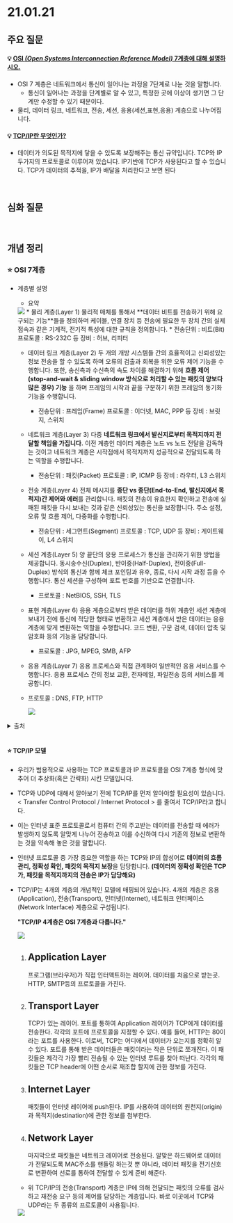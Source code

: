 # 21.01.21

## 주요 질문
   
#### 💡 [OSI _(Open Systems Interconnection Reference Model)_ 7계층에 대해 설명하시오.](#-osi-7계층)
   * OSI 7 계층은 네트워크에서 통신이 일어나는 과정을 7단계로 나눈 것을 말합니다.
      - 통신이 일어나는 과정을 단계별로 알 수 있고, 특정한 곳에 이상이 생기면 그 단계만 수정할 수 있기 때문이다.
   * 물리, 데이터 링크, 네트워크, 전송, 세션, 응용(세션,표현,응용) 계층으로 나누어집니다.
   
#### 💡 [TCP/IP란 무엇인가?](#-tcpip)
   * 데이터가 의도된 목적지에 닿을 수 있도록 보장해주는 통신 규약입니다. TCP와 IP 두가지의 프로토콜로 이루어져 있습니다. IP기반에 TCP가 사용된다고 할 수 있습니다. TCP가 데이터의 추적을, IP가 배달을 처리한다고 보면 된다

<br/>

## 심화 질문


<br/>

## 개념 정리

### ⭐ OSI 7계층   

   * 계층별 설명
     * 요약<br>
      <img src = "https://img1.daumcdn.net/thumb/R1280x0/?scode=mtistory2&fname=https%3A%2F%2Fblog.kakaocdn.net%2Fdn%2FbrGGyu%2Fbtqzic0o7Te%2FzCLQk1aqQ5xk5r3vVhlJnK%2Fimg.png">
     * 물리 계층(Layer 1)
        물리적 매체를 통해서 **데이터 비트를 전송하기 위해 요구되는 기능**들을 정의하며 케이블, 연결 장치 등 전송에 필요한 두 장치 간의 실제 접속과 같은 기계적, 전기적 특성에 대한 규칙을 정의합니다.
        * 전송단위 : 비트(Bit) 프로토콜 : RS-232C 등 장비 : 허브, 리피터

     * 데이터 링크 계층(Layer 2)
        두 개의 개방 시스템들 간의 효율적이고 신뢰성있는 정보 전송을 할 수 있도록 하며 오류의 검출과 회복을 위한 오류 제어 기능을 수행합니다. 또한, 송신측과 수신측의 속도 차이를 해결하기 위해 **흐름 제어(stop-and-wait & sliding window 방식으로 처리할 수 있는 패킷의 양보다 많은 경우) 기능** 을 하며 프레임의 시작과 끝을 구분하기 위한 프레임의 동기화 기능을 수행합니다.

        * 전송단위 : 프레임(Frame) 프로토콜 : 이더넷, MAC, PPP 등 장비 : 브릿지, 스위치



     * 네트워크 계층(Layer 3)
        다중 **네트워크 링크에서 발신지로부터 목적지까지 전달할 책임을 가집니다.** 이전 계층인 데이터 계층은 노드 vs 노드 전달을 감독하는 것이고 네트워크 계층은 시작점에서 목적지까지 성공적으로 전달되도록 하는 역할을 수행합니다.

        * 전송단위 : 패킷(Packet) 프로토콜 : IP, ICMP 등 장비 : 라우터, L3 스위치



     * 전송 계층(Layer 4)
        전체 메시지를 **종단 vs 종단(End-to-End, 발신지에서 목적지)간 제어와 에러**를 관리합니다. 패킷의 전송이 유효한지 확인하고 전송에 실패된 패킷을 다시 보내는 것과 같은 신뢰성있는 통신을 보장합니다. 주소 설정, 오류 및 흐름 제어, 다중화를 수행합니다.

        * 전송단위 : 세그먼트(Segment) 프로토콜 : TCP, UDP 등 장비 : 게이트웨이, L4 스위치



     * 세션 계층(Layer 5)
        양 끝단의 응용 프로세스가 통신을 관리하기 위한 방법을 제공합니다. 동시송수신(Duplex), 반이중(Half-Duplex), 전이중(Full-Duplex) 방식의 통신과 함께 체크 포인팅과 유후, 종료, 다시 시작 과정 등을 수행합니다. 통신 세션을 구성하며 포트 번호를 기반으로 연결합니다.

        * 프로토콜 : NetBIOS, SSH, TLS



     * 표현 계층(Layer 6)
        응용 계층으로부터 받은 데이터를 하위 계층인 세션 계층에 보내기 전에 통신에 적당한 형태로 변환하고 세션 계층에서 받은 데이터는 응용 계층에 맞게 변환하는 역할을 수행합니다. 코드 변환, 구문 검색, 데이터 압축 및 암호화 등의 기능을 담당합니다.

        * 프로토콜 : JPG, MPEG, SMB, AFP



     * 응용 계층(Layer 7)
        응용 프로세스와 직접 관계하여 일반적인 응용 서비스를 수행합니다. 응용 프로세스 간의 정보 교환, 전자메일, 파일전송 등의 서비스를 제공합니다.

      * 프로토콜 : DNS, FTP, HTTP
         <p><img src="https://madplay.github.io/img/post/2018-02-17-network-osi-7-layer-1.png"></p>

   <details markdown="1">
      <summary>출처</summary>
      [1] : https://madplay.github.io/post/network-osi-7-layer <br>
      [2] : https://velog.io/@inyong_pang/OSI-7-%EA%B3%84%EC%B8%B5%EA%B3%BC-TCPIP-%EA%B3%84%EC%B8%B5
  </details>

<br/>

#### ⭐ TCP/IP 모델
   * 우리가 범용적으로 사용하는 TCP 프로토콜과 IP 프로토콜을 OSI 7계층 형식에 맞추어 더 추상화(혹은 간략화) 시킨 모델입니다. 
   
   * TCP와 UDP에 대해서 알아보기 전에 TCP/IP를 먼저 알아야할 필요성이 있습니다.
< Transfer Control Protocol / Internet Protocol > 를 줄여서 TCP/IP라고 합니다.

- 이는 인터넷 표준 프로토콜로서 컴퓨터 간의 주고받는 데이터를 전송할 때 에러가 발생하지 않도록 알맞게 나누어 전송하고 이를 수신하여 다시 기존의 정보로 변환하는 것을 약속해 놓은 것을 말합니다.

- 인터넷 프로토콜 중 가장 중요한 역할을 하는 TCP와 IP의 합성어로 **데이터의 흐름 관리, 정확성 확인, 패킷의 목적지 보장**을 담당합니다. **(데이터의 정확성 확인은 TCP가, 패킷을 목적지까지의 전송은 IP가 담당해요)**

- TCP/IP는 4개의 계층의 개념적인 모델에 매핑되어 있습니다. 4개의 계층은 응용(Application), 전송(Transport), 인터넷(Internet), 네트워크 인터페이스(Network Interface) 계층으로 구성됩니다.

   **"TCP/IP 4계층은 OSI 7계층과 다릅니다."**
   <p><img src = "https://madplay.github.io/img/post/2018-02-04-network-tcp-udp-tcpip-1.png"><p\>

  1. Application Layer
      ---
      프로그램(브라우저)가 직접 인터액트하는 레이어. 데이터를 처음으로 받는곳. HTTP, SMTP등의 프로토콜을 가진다.

  2. Transport Layer
      ---
      TCP가 있는 레이어. 포트를 통하여 Application 레이어가 TCP에게 데이터를 전송한다. 각각의 포트에 프로토콜을 지정할 수 있다. 예를 들어, HTTP는 80이라는 포트를 사용한다. 이로써, TCP는 어디에서 데이터가 오는지를 정확히 알 수 있다. 포트를 통해 받은 데이터들은 패킷이라는 작은 단위로 쪼개진다. 이 패킷들은 제각각 가장 빨리 전송될 수 있는 인터넷 루트를 찾아 떠난다. 각각의 패킷들은 TCP header에 어떤 순서로 재조합 할지에 관한 정보를 가진다.

  3. Internet Layer
      ---
      패킷들이 인터넷 레이어에 push된다. IP를 사용하여 데이터의 원천지(origin)과 목적지(destination)에 관한 정보를 첨부한다.

  4. Network Layer
      ---
      마지막으로 패킷들은 네트워크 레이어로 전송된다. 알맞은 하드웨어로 데이터가 전달되도록 MAC주소를 핸들링 하는것 뿐 아니라, 데이터 패킷을 전기신호로 변환하여 선로를 통하여 전달할 수 있게 준비 해준다.

  * 위 TCP/IP의 전송(Transport) 계층은 IP에 의해 전달되는 패킷의 오류를 검사하고 재전송 요구 등의 제어를 담당하는 계층입니다. 바로 이곳에서 TCP와 UDP라는 두 종류의 프로토콜이 사용됩니다.

   <img src = "https://miro.medium.com/max/770/1*Nd586B3Ad-CeSr39CUJn6g.png">


<br/>
